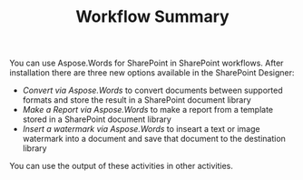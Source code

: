 ﻿---
title: Workflow Summary
articleTitle: Workflow Summary
linktitle: Workflow Summary
description: "This guide describes available workflow scenarios with the Aspose.Words for SharePoint."
type: docs
weight: 10
url: /sharepoint/workflow-summary/
---

You can use Aspose.Words for SharePoint in SharePoint workflows. After installation there are three new options available in the SharePoint Designer:

- *Convert via Aspose.Words* to convert documents between supported formats and store the result in a SharePoint document library
- *Make a Report via Aspose.Words* to make a report from a template stored in a SharePoint document library
- *Insert a watermark via Aspose.Words* to inseart a text or image watermark into a document and save that document to the destination library

You can use the output of these activities in other activities.